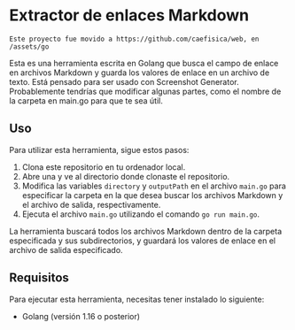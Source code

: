 # Extractor de enlaces Markdown

```
Este proyecto fue movido a https://github.com/caefisica/web, en /assets/go
```

Esta es una herramienta escrita en Golang que busca el campo de enlace en archivos Markdown y guarda los valores de enlace en un archivo de texto. Está pensado para ser usado con Screenshot Generator. Probablemente tendrías que modificar algunas partes, como el nombre de la carpeta en main.go para que te sea útil.

## Uso

Para utilizar esta herramienta, sigue estos pasos:

1. Clona este repositorio en tu ordenador local.
2. Abre una y ve al directorio donde clonaste el repositorio.
3. Modifica las variables `directory` y `outputPath` en el archivo `main.go` para especificar la carpeta en la que desea buscar los archivos Markdown y el archivo de salida, respectivamente.
4. Ejecuta el archivo `main.go` utilizando el comando `go run main.go`.

La herramienta buscará todos los archivos Markdown dentro de la carpeta especificada y sus subdirectorios, y guardará los valores de enlace en el archivo de salida especificado.

## Requisitos

Para ejecutar esta herramienta, necesitas tener instalado lo siguiente:

- Golang (versión 1.16 o posterior)
